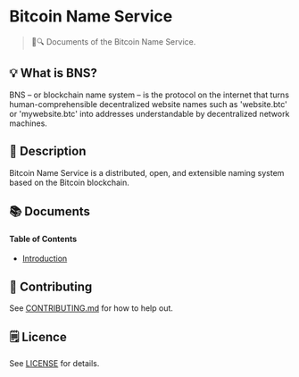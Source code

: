 # Bitcoin Name Service

> 📖🔍 Documents of the Bitcoin Name Service.

## 💡 What is BNS?
BNS – or blockchain name system – is the protocol on the internet that turns human-comprehensible decentralized website names such as 'website.btc' or 'mywebsite.btc' into addresses understandable by decentralized network machines.

## 📝 Description

Bitcoin Name Service is a distributed, open, and extensible naming system based on the Bitcoin blockchain.

## 📚 Documents

#### Table of Contents
-  [Introduction](./docs/INTRODUCTION.md)

## 📣 Contributing
See [CONTRIBUTING.md](./CONTRIBUTING.md) for how to help out.

## 🗒 Licence
See [LICENSE](./LICENSE) for details.
